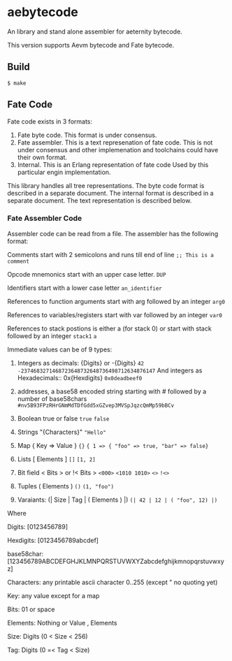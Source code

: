 # aebytecode
An library and stand alone assembler for aeternity bytecode.

This version supports Aevm bytecode and Fate bytecode.

## Build

    $ make

## Fate Code

Fate code exists in 3 formats:

1. Fate byte code. This format is under consensus.
2. Fate assembler. This is a text represenation of fate code.
                     This is not under consensus and other
                     implemenation and toolchains could have
                     their own format.
3. Internal. This is an Erlang representation of fate code
               Used by this particular engin implementation.

This library handles all tree representations.
The byte code format is described in a separate document.
The internal format is described in a separate document.
The text representation is described below.

### Fate Assembler Code

Assembler code can be read from a file.
The assembler has the following format:

Comments start with 2 semicolons and runs till end of line
`;; This is a comment`

Opcode mnemonics start with an upper case letter.
`DUP`

Identifiers start with a lower case letter
`an_identifier`

References to function arguments start with arg followed by an integer
`arg0`

References to variables/registers start with var followed by an integer
`var0`

References to stack postions is either a (for stack 0)
or start with stack followed by an integer
`stack1`
`a`

Immediate values can be of 9 types:

1. Integers as decimals: {Digits} or -{Digits}
 `42`
 `-2374683271468723648732648736498712634876147`
  And integers as Hexadecimals::  0x{Hexdigits}
 `0x0deadbeef0`

2. addresses, a base58 encoded string starting with # followed by a number of base58chars
 `#nv5B93FPzRHrGNmMdTDfGdd5xGZvep3MVSpJqzcQmMp59bBCv`

3. Boolean  true or false
 `true`
 `false`

4. Strings  "{Characters}"
 `"Hello"`

5. Map  { Key => Value }
 `{}`
 `{ 1 => { "foo" => true, "bar" => false}`

6. Lists [ Elements ]
 `[]`
 `[1, 2]`

7. Bit field < Bits > or !< Bits >
 `<000>`
 `<1010 1010>`
 `<>`
 `!<>`

8. Tuples ( Elements )
 `()`
 `(1, "foo")`

9. Varaiants: (| Size | Tag | ( Elements ) |)
 `(| 42 | 12 | ( "foo", 12) |)`

Where

Digits: [0123456789]

Hexdigits:  [0123456789abcdef]

base58char:  [123456789ABCDEFGHJKLMNPQRSTUVWXYZabcdefghijkmnopqrstuvwxyz]

Characters: any printable ascii character 0..255 (except " no quoting yet)

Key: any value except for a map

Bits: 01 or space

Elements: Nothing or Value , Elements

Size: Digits (0 < Size < 256)

Tag: Digits (0 =< Tag < Size)

